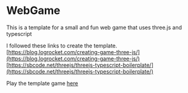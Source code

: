 # WebGame
This is a template for a small and fun web game that uses three.js and typescript

I followed these links to create the template.
[https://blog.logrocket.com/creating-game-three-js/](https://blog.logrocket.com/creating-game-three-js/)
[https://sbcode.net/threejs/threejs-typescript-boilerplate/](https://sbcode.net/threejs/threejs-typescript-boilerplate/)

Play the template game [here](https://www.aaroncollins.info/2dWebGame/)
